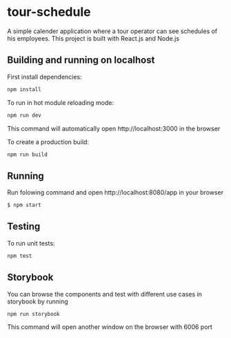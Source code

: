 # tour-schedule

A simple calender application where a tour operator can see schedules of his employees. This project is built with React.js and Node.js 

## Building and running on localhost

First install dependencies:

```sh
npm install
```

To run in hot module reloading mode:

```sh
npm run dev
```
This command will automatically open http://localhost:3000 in the browser

To create a production build:

```sh
npm run build
```

## Running

Run folowing command and open http://localhost:8080/app in your browser

```sh
$ npm start
```

## Testing

To run unit tests:

```sh
npm test
```

## Storybook

You can browse the components and test with different use cases in storybook by running

```sh
npm run storybook
```
This command will open another window on the browser with 6006 port